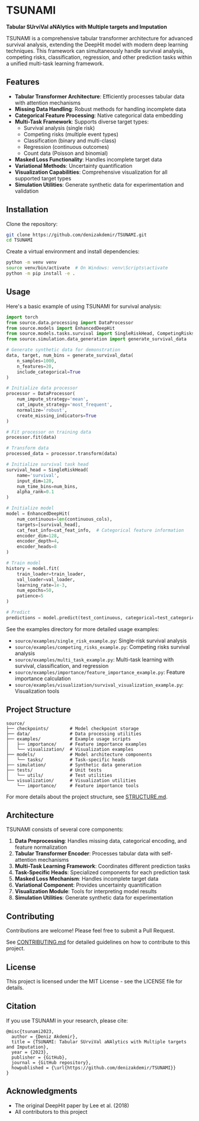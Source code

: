 # TSUNAMI

**Tabular SUrviVal aNAlytics with Multiple targets and Imputation**

TSUNAMI is a comprehensive tabular transformer architecture for advanced survival analysis, extending the DeepHit model with modern deep learning techniques. This framework can simultaneously handle survival analysis, competing risks, classification, regression, and other prediction tasks within a unified multi-task learning framework.

## Features

- **Tabular Transformer Architecture**: Efficiently processes tabular data with attention mechanisms
- **Missing Data Handling**: Robust methods for handling incomplete data
- **Categorical Feature Processing**: Native categorical data embedding
- **Multi-Task Framework**: Supports diverse target types:
  - Survival analysis (single risk)
  - Competing risks (multiple event types)
  - Classification (binary and multi-class)
  - Regression (continuous outcomes)
  - Count data (Poisson and binomial)
- **Masked Loss Functionality**: Handles incomplete target data
- **Variational Methods**: Uncertainty quantification
- **Visualization Capabilities**: Comprehensive visualization for all supported target types
- **Simulation Utilities**: Generate synthetic data for experimentation and validation

## Installation

Clone the repository:

```bash
git clone https://github.com/denizakdemir/TSUNAMI.git
cd TSUNAMI
```

Create a virtual environment and install dependencies:

```bash
python -m venv venv
source venv/bin/activate  # On Windows: venv\Scripts\activate
python -m pip install -e .
```

## Usage

Here's a basic example of using TSUNAMI for survival analysis:

```python
import torch
from source.data.processing import DataProcessor
from source.models import EnhancedDeepHit
from source.models.tasks.survival import SingleRiskHead, CompetingRisksHead
from source.simulation.data_generation import generate_survival_data

# Generate synthetic data for demonstration
data, target, num_bins = generate_survival_data(
    n_samples=1000, 
    n_features=20, 
    include_categorical=True
)

# Initialize data processor
processor = DataProcessor(
    num_impute_strategy='mean',
    cat_impute_strategy='most_frequent',
    normalize='robust',
    create_missing_indicators=True
)

# Fit processor on training data
processor.fit(data)

# Transform data
processed_data = processor.transform(data)

# Initialize survival task head
survival_head = SingleRiskHead(
    name='survival',
    input_dim=128,
    num_time_bins=num_bins,
    alpha_rank=0.1
)

# Initialize model
model = EnhancedDeepHit(
    num_continuous=len(continuous_cols),
    targets=[survival_head],
    cat_feat_info=cat_feat_info,  # Categorical feature information
    encoder_dim=128,
    encoder_depth=4,
    encoder_heads=8
)

# Train model
history = model.fit(
    train_loader=train_loader,
    val_loader=val_loader,
    learning_rate=1e-3,
    num_epochs=50,
    patience=5
)

# Predict
predictions = model.predict(test_continuous, categorical=test_categorical)
```

See the examples directory for more detailed usage examples:
- `source/examples/single_risk_example.py`: Single-risk survival analysis
- `source/examples/competing_risks_example.py`: Competing risks survival analysis
- `source/examples/multi_task_example.py`: Multi-task learning with survival, classification, and regression
- `source/examples/importance/feature_importance_example.py`: Feature importance calculation
- `source/examples/visualization/survival_visualization_example.py`: Visualization tools

## Project Structure

```
source/
├── checkpoints/        # Model checkpoint storage
├── data/               # Data processing utilities
├── examples/           # Example usage scripts
│   ├── importance/     # Feature importance examples
│   └── visualization/  # Visualization examples
├── models/             # Model architecture components
│   └── tasks/          # Task-specific heads
├── simulation/         # Synthetic data generation
├── tests/              # Unit tests
│   └── utils/          # Test utilities
└── visualization/      # Visualization utilities
    └── importance/     # Feature importance tools
```

For more details about the project structure, see [STRUCTURE.md](STRUCTURE.md).

## Architecture

TSUNAMI consists of several core components:

1. **Data Preprocessing**: Handles missing data, categorical encoding, and feature normalization
2. **Tabular Transformer Encoder**: Processes tabular data with self-attention mechanisms
3. **Multi-Task Learning Framework**: Coordinates different prediction tasks
4. **Task-Specific Heads**: Specialized components for each prediction task
5. **Masked Loss Mechanism**: Handles incomplete target data
6. **Variational Component**: Provides uncertainty quantification
7. **Visualization Module**: Tools for interpreting model results
8. **Simulation Utilities**: Generate synthetic data for experimentation

## Contributing

Contributions are welcome! Please feel free to submit a Pull Request. 

See [CONTRIBUTING.md](CONTRIBUTING.md) for detailed guidelines on how to contribute to this project.

## License

This project is licensed under the MIT License - see the LICENSE file for details.

## Citation

If you use TSUNAMI in your research, please cite:

```
@misc{tsunami2023,
  author = {Deniz Akdemir},
  title = {TSUNAMI: Tabular SUrviVal aNAlytics with Multiple targets and Imputation},
  year = {2023},
  publisher = {GitHub},
  journal = {GitHub repository},
  howpublished = {\url{https://github.com/denizakdemir/TSUNAMI}}
}
```

## Acknowledgments

- The original DeepHit paper by Lee et al. (2018)
- All contributors to this project
